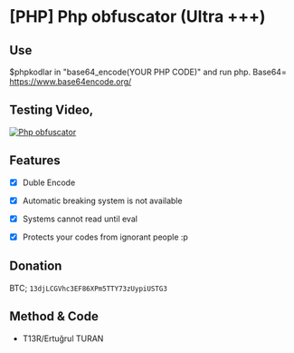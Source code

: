 # [PHP] Php obfuscator (Ultra +++)

<h2>Use</h2>

$phpkodlar in "base64_encode(YOUR PHP CODE)" and run php.
Base64= https://www.base64encode.org/

Testing Video,
---
[![Php obfuscator](https://1.bp.blogspot.com/-f_cC7-zXtPY/XoquA1u0HcI/AAAAAAAABCE/TQZYsYIVIUcvowgsywdhCZuRBxK_ypKjgCK4BGAsYHg/video-media-player-design_114579-839.jpg)](http://www.youtube.com/watch?v=)

Features
---

- [x] Duble Encode
- [x] Automatic breaking system is not available
- [x] Systems cannot read until eval
- [x] Protects your codes from ignorant people :p


Donation
---
BTC; `13djLCGVhc3EF86XPm5TTY73zUypiUSTG3`

Method & Code
---
* T13R/Ertuğrul TURAN

